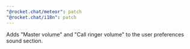 ```yaml
---
"@rocket.chat/meteor": patch
"@rocket.chat/i18n": patch
---
```


Adds "Master volume" and "Call ringer volume" to the user preferences sound section.
